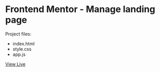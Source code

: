 # Frontend Mentor - Manage landing page

Project files:

- index.html
- style.css
- app.js

[View Live](https://glamorr.vercel.app/manage-landing-page)
